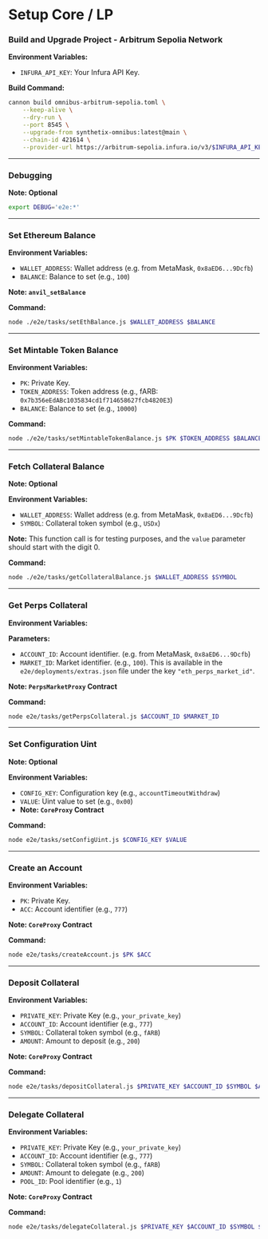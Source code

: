 # Setup Core / LP

### Build and Upgrade Project - Arbitrum Sepolia Network

**Environment Variables:**
- `INFURA_API_KEY`: Your Infura API Key.

**Build Command:**
```sh
cannon build omnibus-arbitrum-sepolia.toml \
    --keep-alive \
    --dry-run \
    --port 8545 \
    --upgrade-from synthetix-omnibus:latest@main \
    --chain-id 421614 \
    --provider-url https://arbitrum-sepolia.infura.io/v3/$INFURA_API_KEY
```

---

### Debugging

**Note: Optional**
```sh
export DEBUG='e2e:*'
```

---

### Set Ethereum Balance

**Environment Variables:**
- `WALLET_ADDRESS`: Wallet address (e.g. from MetaMask, `0x8aED6...9Dcfb`)
- `BALANCE`: Balance to set (e.g., `100`)

**Note: `anvil_setBalance`**

**Command:**
```sh
node ./e2e/tasks/setEthBalance.js $WALLET_ADDRESS $BALANCE
```

---

### Set Mintable Token Balance

**Environment Variables:**
- `PK`: Private Key.
- `TOKEN_ADDRESS`: Token address (e.g., fARB: `0x7b356eEdABc1035834cd1f714658627fcb4820E3`)
- `BALANCE`: Balance to set (e.g., `10000`)

**Command:**
```sh
node ./e2e/tasks/setMintableTokenBalance.js $PK $TOKEN_ADDRESS $BALANCE
```

---

### Fetch Collateral Balance

**Note: Optional**

**Environment Variables:**
- `WALLET_ADDRESS`: Wallet address (e.g. from MetaMask, `0x8aED6...9Dcfb`)
- `SYMBOL`: Collateral token symbol (e.g., `USDx`)

**Note:** This function call is for testing purposes, and the `value` parameter should start with the digit 0.

**Command:**
```sh
node ./e2e/tasks/getCollateralBalance.js $WALLET_ADDRESS $SYMBOL
```

---

### Get Perps Collateral

**Environment Variables:**

**Parameters:**
- `ACCOUNT_ID`: Account identifier. (e.g. from MetaMask, `0x8aED6...9Dcfb`)
- `MARKET_ID`: Market identifier. (e.g., `100`). This is available in the `e2e/deployments/extras.json` file under the key `"eth_perps_market_id"`.

**Note: `PerpsMarketProxy` Contract**

**Command:**
```sh
node e2e/tasks/getPerpsCollateral.js $ACCOUNT_ID $MARKET_ID
```

---

### Set Configuration Uint

**Note: Optional**

**Environment Variables:**
- `CONFIG_KEY`: Configuration key (e.g., `accountTimeoutWithdraw`)
- `VALUE`: Uint value to set (e.g., `0x00`)
- 
  **Note: `CoreProxy` Contract**

**Command:**
```sh
node e2e/tasks/setConfigUint.js $CONFIG_KEY $VALUE
```

---

### Create an Account

**Environment Variables:**
- `PK`: Private Key.
- `ACC`: Account identifier (e.g., `777`)

**Note: `CoreProxy` Contract**

**Command:**
```sh
node e2e/tasks/createAccount.js $PK $ACC
```

---

### Deposit Collateral

**Environment Variables:**
- `PRIVATE_KEY`: Private Key (e.g., `your_private_key`)
- `ACCOUNT_ID`: Account identifier (e.g., `777`)
- `SYMBOL`: Collateral token symbol (e.g., `fARB`)
- `AMOUNT`: Amount to deposit (e.g., `200`)

**Note: `CoreProxy` Contract**

**Command:**
```sh
node e2e/tasks/depositCollateral.js $PRIVATE_KEY $ACCOUNT_ID $SYMBOL $AMOUNT
```

---

### Delegate Collateral

**Environment Variables:**
- `PRIVATE_KEY`: Private Key (e.g., `your_private_key`)
- `ACCOUNT_ID`: Account identifier (e.g., `777`)
- `SYMBOL`: Collateral token symbol (e.g., `fARB`)
- `AMOUNT`: Amount to delegate (e.g., `200`)
- `POOL_ID`: Pool identifier (e.g., `1`)

**Note: `CoreProxy` Contract**

**Command:**
```sh
node e2e/tasks/delegateCollateral.js $PRIVATE_KEY $ACCOUNT_ID $SYMBOL $AMOUNT $POOL_ID
```